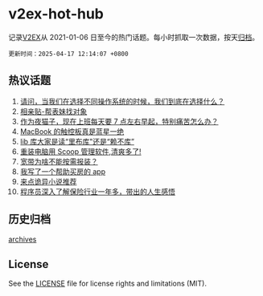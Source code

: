 # v2ex-hot-hub

 记录[V2EX](https://www.v2ex.com/)从 2021-01-06 日至今的热门话题。每小时抓取一次数据，按天[归档](archives)。

`更新时间：2025-04-17 12:14:07 +0800`

## 热议话题

1. [请问，当我们在选择不同操作系统的时候，我们到底在选择什么？](https://www.v2ex.com/t/1125983)
1. [相亲贴-帮表妹找对象](https://www.v2ex.com/t/1126010)
1. [作为夜猫子，现在上班每天要 7 点左右早起，特别痛苦怎么办？](https://www.v2ex.com/t/1126029)
1. [MacBook 的触控板真是蓝星一绝](https://www.v2ex.com/t/1125853)
1. [lib 库大家是读“里布库"还是“赖不库”](https://www.v2ex.com/t/1125882)
1. [重装电脑用 Scoop 管理软件,清爽多了!](https://www.v2ex.com/t/1126032)
1. [宽带为啥不能按需报装？](https://www.v2ex.com/t/1125906)
1. [我写了一个帮助买房的 app](https://www.v2ex.com/t/1125967)
1. [来点诡异小说推荐](https://www.v2ex.com/t/1125877)
1. [程序员深入了解保险行业一年多，带出的人生感悟](https://www.v2ex.com/t/1126009)

## 历史归档

[archives](archives)

## License

See the [LICENSE](LICENSE) file for license rights and limitations (MIT).
